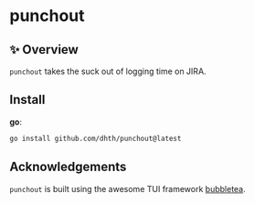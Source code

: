 # punchout

✨ Overview
---

`punchout` takes the suck out of logging time on JIRA.

Install
---

**go**:

```sh
go install github.com/dhth/punchout@latest
```

Acknowledgements
---

`punchout` is built using the awesome TUI framework [bubbletea][1].

[1]: https://github.com/charmbracelet/bubbletea
